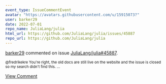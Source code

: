 ```yaml
---
event_type: IssueCommentEvent
avatar: "https://avatars.githubusercontent.com/u/15915073?"
user: barker29
date: 2022-07-01
repo_name: JuliaLang/julia
html_url: https://github.com/JuliaLang/julia/issues/45887
repo_url: https://github.com/JuliaLang/julia
---
```


<a href='https://github.com/barker29' target='_blank'>barker29</a> commented on issue <a href='https://github.com/JuliaLang/julia/issues/45887' target='_blank'>JuliaLang/julia#45887</a>.

<small>@fredrikekre You're right, the old docs are still live on the website and the issue is closed so my search didn't find this....</small>

<a href='https://github.com/JuliaLang/julia/issues/45887' target='_blank'>View Comment</a>